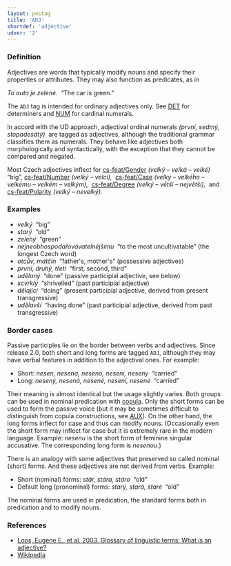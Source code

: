 ```yaml
---
layout: postag
title: 'ADJ'
shortdef: 'adjective'
udver: '2'
---
```


### Definition

Adjectives are words that typically modify nouns and specify their
properties or attributes. They may also function as predicates, as in

_To auto je zelené.&nbsp;_ “The car is green.”

The `ADJ` tag is intended for ordinary adjectives only. See [DET]()
for determiners and [NUM]() for cardinal numerals.

In accord with the UD approach,
adjectival ordinal numerals _(první, sedmý, stopadesátý)&nbsp;_
are tagged as adjectives, although the traditional grammar classifies
them as numerals. They behave like adjectives both morphologically and
syntactically, with the exception that they cannot be compared and
negated.

Most Czech adjectives inflect for
[cs-feat/Gender]() _(velký – velká – velké)&nbsp;_ “big”,
[cs-feat/Number]() _(velký – velcí),&nbsp;_
[cs-feat/Case]() _(velký – velkého – velkému – velkém – velkým),&nbsp;_
[cs-feat/Degree]() _(velký – větší – největší),&nbsp;_ and
[cs-feat/Polarity]() _(velký – nevelký).&nbsp;_

### Examples

- _velký&nbsp;_ “big”
- _starý&nbsp;_ “old”
- _zelený&nbsp;_ “green”
- _nejneobhospodařovávatelnějšímu&nbsp;_ “to the most uncultivatable” (the longest Czech word)
- _otcův, matčin&nbsp;_ “father's, mother's” (possessive adjectives)
- _první, druhý, třetí&nbsp;_ “first, second, third”
- _udělaný&nbsp;_ “done” (passive participial adjective, see below)
- _scvrklý&nbsp;_ “shrivelled” (past participial adjective)
- _dělající&nbsp;_ “doing” (present participial adjective, derived from present transgressive)
- _udělavší&nbsp;_ “having done” (past participial adjective, derived from past transgressive)

### Border cases

Passive participles lie on the border between verbs and adjectives.
Since release 2.0, both short and long forms are tagged `ADJ`, although
they may have verbal features in addition to the adjectival ones.
For example:

- Short: _nesen, nesena, neseno, neseni, neseny_ &nbsp;“carried”
- Long: _nesený, nesená, nesené, nesení, nesené_ &nbsp;“carried”

Their meaning is almost identical but the usage slightly varies.
Both groups can be used in nominal predication with [copula](cs-dep/cop).
Only the short forms can be used to form the passive voice
(but it may be sometimes difficult to distinguish from copula constructions, see [AUX]()).
On the other hand, the long forms inflect for case and thus
can modify nouns. (Occasionally even the short form may inflect for case
but it is extremely rare in the modern language. Example:
_nesenu_ is the short form of feminine singular accusative.
The corresponding long form is _nesenou_.)

There is an analogy with some adjectives that preserved so called nominal (short) forms.
And these adjectives are not derived from verbs. Example:

- Short (nominal) forms: _stár, stára, stáro_ &nbsp;“old”
- Default long (pronominal) forms: _starý, stará, staré_ &nbsp;“old”

The nominal forms are used in predication,
the standard forms both in predication and to modify nouns.

### References

- [Loos, Eugene E., et al. 2003. Glossary of linguistic terms: What is an adjective?](http://www-01.sil.org/linguistics/GlossaryOfLinguisticTerms/WhatIsAnAdjective.htm)
- [Wikipedia](http://en.wikipedia.org/wiki/Adjective)
